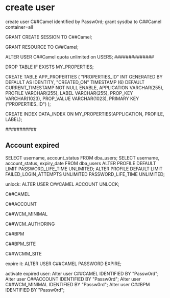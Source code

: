 # create user

create user C##Camel identified by Passw0rd;
grant sysdba to C##Camel container=all

GRANT CREATE SESSION TO C##Camel;


GRANT RESOURCE TO C##Camel;

ALTER USER C##Camel quota unlimited on USERS;
##############

DROP TABLE IF EXISTS MY_PROPERTIES;

CREATE TABLE APP_PROPERTIES (
"PROPERTIES_ID" INT GENERATED BY DEFAULT AS IDENTITY,
"CREATED_ON" TIMESTAMP (6) DEFAULT CURRENT_TIMESTAMP NOT NULL ENABLE,
APPLICATION VARCHAR(255),
PROFILE VARCHAR(255),
LABEL VARCHAR(255),
PROP_KEY VARCHAR(1023),
PROP_VALUE VARCHAR(1023),
PRIMARY KEY ("PROPERTIES_ID")
);

CREATE INDEX DATA_INDEX
ON MY_PROPERTIES(APPLICATION, PROFILE, LABEL);

###########

## Account expired
SELECT username, account_status FROM dba_users;
SELECT username, account_status, expiry_date FROM dba_users
ALTER PROFILE DEFAULT LIMIT PASSWORD_LIFE_TIME UNLIMITED;
ALTER PROFILE DEFAULT LIMIT FAILED_LOGIN_ATTEMPTS UNLIMITED PASSWORD_LIFE_TIME UNLIMITED;

unlock:
ALTER USER C##CAMEL ACCOUNT UNLOCK;

C##CAMEL

C##ACCOUNT

C##WCM_MINIMAL

C##WCM_AUTHORING

C##BPM

C##BPM_SITE

C##WCMM_SITE


expire it:
 ALTER USER C##CAMEL PASSWORD EXPIRE;

activate expired user:
 Alter user C##CAMEL IDENTIFIED BY "Passw0rd";  
 Alter user C##ACCOUNT IDENTIFIED BY "Passw0rd"; 
 Alter user C##WCM_MINIMAL IDENTIFIED BY "Passw0rd"; 
 Alter user C##BPM IDENTIFIED BY "Passw0rd"; 